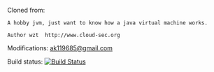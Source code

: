 Cloned from:

	A hobby jvm, just want to know how a java virtual machine works. 

	Author wzt	http://www.cloud-sec.org



Modifications: ak119685@gmail.com


Build status: [![Build Status](https://travis-ci.org/andrew-krasny/ajvm.svg?branch=master)](https://travis-ci.org/andrew-krasny/ajvm)

